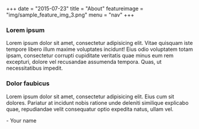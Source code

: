 +++
date = "2015-07-23"
title = "About"
featureimage = "img/sample_feature_img_3.png"
menu = "nav"
+++

### Lorem ipsum

Lorem ipsum dolor sit amet, consectetur adipisicing elit. Vitae quisquam iste tempore libero illum maxime voluptates incidunt! Eius odio voluptatem totam ipsam, consectetur corrupti cupiditate veritatis quae minus eum rem excepturi, dolore vel recusandae assumenda tempora. Quas, ut necessitatibus impedit.

### Dolor faubicus

Lorem ipsum dolor sit amet, consectetur adipisicing elit. Eius cum sit dolores. Pariatur at incidunt nobis ratione unde deleniti similique explicabo quae, repudiandae velit consequatur optio expedita natus, ullam vel.

\- Your name